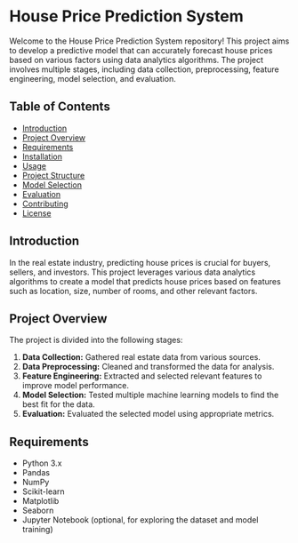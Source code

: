 # House Price Prediction System

Welcome to the House Price Prediction System repository! This project aims to develop a predictive model that can accurately forecast house prices based on various factors using data analytics algorithms. The project involves multiple stages, including data collection, preprocessing, feature engineering, model selection, and evaluation.

## Table of Contents

- [Introduction](#introduction)
- [Project Overview](#project-overview)
- [Requirements](#requirements)
- [Installation](#installation)
- [Usage](#usage)
- [Project Structure](#project-structure)
- [Model Selection](#model-selection)
- [Evaluation](#evaluation)
- [Contributing](#contributing)
- [License](#license)

## Introduction

In the real estate industry, predicting house prices is crucial for buyers, sellers, and investors. This project leverages various data analytics algorithms to create a model that predicts house prices based on features such as location, size, number of rooms, and other relevant factors. 

## Project Overview

The project is divided into the following stages:

1. **Data Collection:** Gathered real estate data from various sources.
2. **Data Preprocessing:** Cleaned and transformed the data for analysis.
3. **Feature Engineering:** Extracted and selected relevant features to improve model performance.
4. **Model Selection:** Tested multiple machine learning models to find the best fit for the data.
5. **Evaluation:** Evaluated the selected model using appropriate metrics.

## Requirements

- Python 3.x
- Pandas
- NumPy
- Scikit-learn
- Matplotlib
- Seaborn
- Jupyter Notebook (optional, for exploring the dataset and model training)

